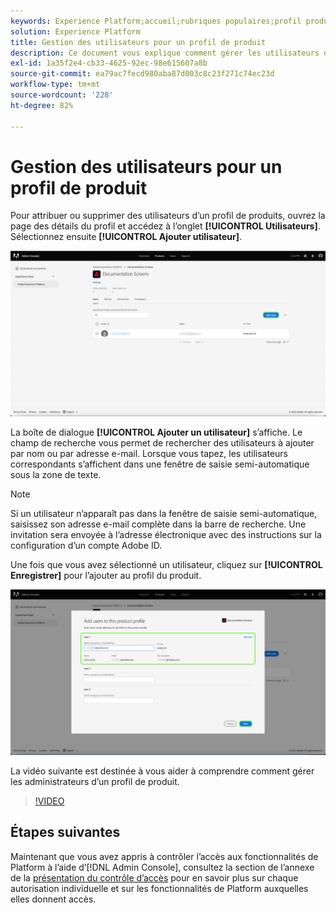 ```yaml
---
keywords: Experience Platform;accueil;rubriques populaires;profil produit
solution: Experience Platform
title: Gestion des utilisateurs pour un profil de produit
description: Ce document vous explique comment gérer les utilisateurs dʼun profil de produit dans lʼinterface utilisateur dʼAdobe Experience Platform.
exl-id: 1a35f2e4-cb33-4625-92ec-98e615607a8b
source-git-commit: ea79ac7fecd980aba87d003c8c23f271c74ec23d
workflow-type: tm+mt
source-wordcount: '228'
ht-degree: 82%

---
```


# Gestion des utilisateurs pour un profil de produit

Pour attribuer ou supprimer des utilisateurs d’un profil de produits, ouvrez la page des détails du profil et accédez à l’onglet **[!UICONTROL Utilisateurs]**. Sélectionnez ensuite **[!UICONTROL Ajouter utilisateur]**.

![La page des détails du profil de produit qui montre les utilisateurs répertoriés dans l’onglet [!UICONTROL Utilisateurs].](../images/add-user.png)

La boîte de dialogue **[!UICONTROL Ajouter un utilisateur]** s’affiche. Le champ de recherche vous permet de rechercher des utilisateurs à ajouter par nom ou par adresse e-mail. Lorsque vous tapez, les utilisateurs correspondants s’affichent dans une fenêtre de saisie semi-automatique sous la zone de texte.

>[!NOTE]
>
>Si un utilisateur n’apparaît pas dans la fenêtre de saisie semi-automatique, saisissez son adresse e-mail complète dans la barre de recherche. Une invitation sera envoyée à l’adresse électronique avec des instructions sur la configuration d’un compte Adobe ID.

Une fois que vous avez sélectionné un utilisateur, cliquez sur **[!UICONTROL Enregistrer]** pour l’ajouter au profil du produit.

![Ajoutez des utilisateurs à la page de profil de produit pour mettre en évidence les détails de l’utilisateur.](../images/save-user.png)

La vidéo suivante est destinée à vous aider à comprendre comment gérer les administrateurs d’un profil de produit.

>[!VIDEO](https://video.tv.adobe.com/v/333860/?learn=on)

## Étapes suivantes

Maintenant que vous avez appris à contrôler l’accès aux fonctionnalités de Platform à l’aide d’[!DNL Admin Console], consultez la section de l’annexe de la [présentation du contrôle d’accès](../home.md) pour en savoir plus sur chaque autorisation individuelle et sur les fonctionnalités de Platform auxquelles elles donnent accès.
